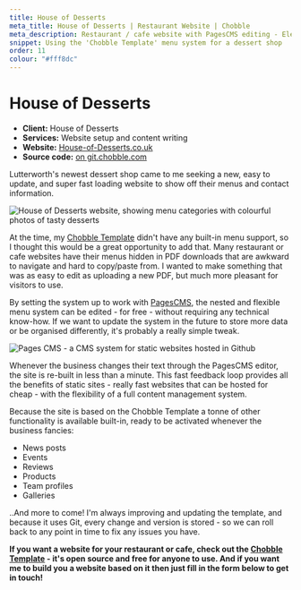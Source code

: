 ```yaml
---
title: House of Desserts
meta_title: House of Desserts | Restaurant Website | Chobble
meta_description: Restaurant / cafe website with PagesCMS editing - Eleventy build, Bunny hosting - built using the flexible Chobble Template
snippet: Using the 'Chobble Template' menu system for a dessert shop
order: 11
colour: "#fff8dc"
---
```


# House of Desserts

- **Client:** House of Desserts
- **Services:** Website setup and content writing
- **Website:** [House-of-Desserts.co.uk](https://www.house-of-desserts.co.uk)
- **Source code:** [on git.chobble.com](https://git.chobble.com/hosted-by-chobble/house-of-desserts)

Lutterworth's newest dessert shop came to me seeking a new, easy to update, and super fast loading website to show off their menus and contact information.

![House of Desserts website, showing menu categories with colourful photos of tasty desserts](/assets/examples/house-of-desserts.png)

At the time, my [Chobble Template](/services/chobble-template/) didn't have any built-in menu support, so I thought this would be a great opportunity to add that. Many restaurant or cafe websites have their menus hidden in PDF downloads that are awkward to navigate and hard to copy/paste from. I wanted to make something that was as easy to edit as uploading a new PDF, but much more pleasant for visitors to use.

By setting the system up to work with [PagesCMS](https://pagescms.org/), the nested and flexible menu system can be edited - for free - without requiring any technical know-how. If we want to update the system in the future to store more data or be organised differently, it's probably a really simple tweak.

![Pages CMS - a CMS system for static websites hosted in Github](/assets/examples/southport-organics-cms.png)

Whenever the business changes their text through the PagesCMS editor, the site is re-built in less than a minute. This fast feedback loop provides all the benefits of static sites - really fast websites that can be hosted for cheap - with the flexibility of a full content management system.

Because the site is based on the Chobble Template a tonne of other functionality is available built-in, ready to be activated whenever the business fancies:

- News posts
- Events
- Reviews
- Products
- Team profiles
- Galleries

..And more to come! I'm always improving and updating the template, and because it uses Git, every change and version is stored - so we can roll back to any point in time to fix any issues you have.

**If you want a website for your restaurant or cafe, check out the [Chobble Template](/services/chobble-template/) - it's open source and free for anyone to use. And if you want me to build you a website based on it then just fill in the form below to get in touch!**
